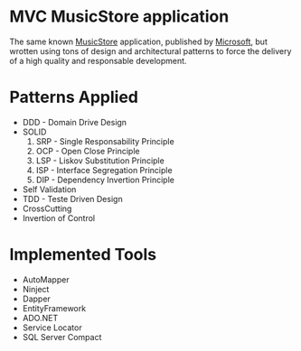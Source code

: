 # MVC MusicStore application

The same known [MusicStore](https://github.com/aspnet/MusicStore/) application, published by [Microsoft](http://microsoft.github.io/), but wrotten using tons of design and architectural patterns to force the delivery of a high quality and responsable development.

# Patterns Applied 

* DDD - Domain Drive Design
* SOLID
  1. SRP - Single Responsability Principle
  2. OCP - Open Close Principle
  3. LSP - Liskov Substitution Principle
  4. ISP - Interface Segregation Principle
  5. DIP - Dependency Invertion Principle
* Self Validation
* TDD - Teste Driven Design
* CrossCutting
* Invertion of Control

# Implemented Tools

* AutoMapper
* Ninject
* Dapper
* EntityFramework
* ADO.NET
* Service Locator
* SQL Server Compact
